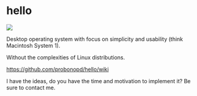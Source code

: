 # hello

![](https://user-images.githubusercontent.com/2480569/60771063-c2e66980-a0d1-11e9-835f-b941178fd5fb.jpg)

Desktop operating system with focus on simplicity and usability (think Macintosh System 1).

Without the complexities of Linux distributions.

https://github.com/probonopd/hello/wiki

I have the ideas, do you have the time and motivation to implement it? Be sure to contact me.
